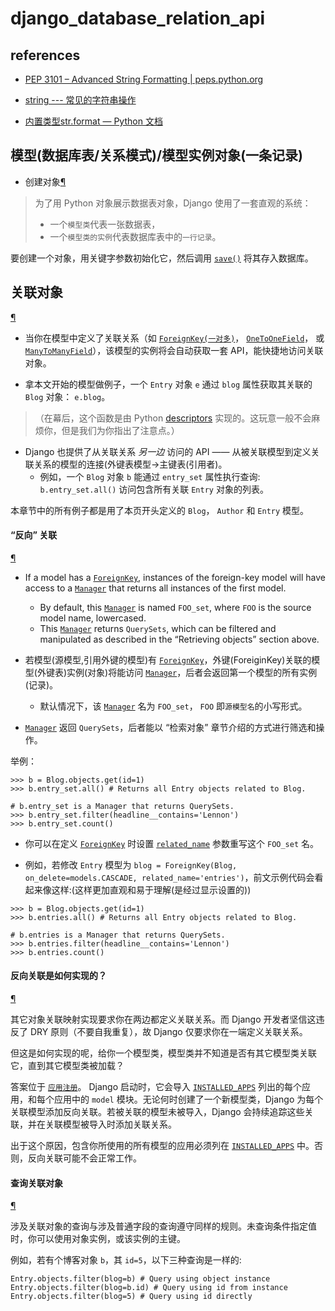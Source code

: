 # django_database_relation_api



## references

- [PEP 3101 – Advanced String Formatting | peps.python.org](https://peps.python.org/pep-3101/)

- [string --- 常见的字符串操作 ](https://docs.python.org/zh-cn/3/library/string.html#helper-functions)

- [内置类型str.format — Python 文档](https://docs.python.org/zh-cn/3/library/stdtypes.html#str.format)

## 模型(数据库表/关系模式)/模型实例对象(一条记录)

- 创建对象[¶](https://docs.djangoproject.com/zh-hans/4.0/topics/db/queries/#creating-objects)

> 为了用 Python 对象展示数据表对象，Django 使用了一套直观的系统：
>
> - 一个`模型类`代表一张数据表，
> - 一个`模型类的实例`代表数据库表中的`一行记录`。

要创建一个对象，用关键字参数初始化它，然后调用 [`save()`](https://docs.djangoproject.com/zh-hans/4.0/ref/models/instances/#django.db.models.Model.save) 将其存入数据库。

## 关联对象

[¶](https://docs.djangoproject.com/zh-hans/4.0/topics/db/queries/#related-objects)

- 当你在模型中定义了关联关系（如 [`ForeignKey(一对多)`](https://docs.djangoproject.com/zh-hans/4.0/ref/models/fields/#django.db.models.ForeignKey)， [`OneToOneField`](https://docs.djangoproject.com/zh-hans/4.0/ref/models/fields/#django.db.models.OneToOneField)， 或 [`ManyToManyField`](https://docs.djangoproject.com/zh-hans/4.0/ref/models/fields/#django.db.models.ManyToManyField)），该模型的实例将会自动获取一套 API，能快捷地访问关联对象。

- 拿本文开始的模型做例子，一个 `Entry` 对象 `e` 通过 `blog` 属性获取其关联的 `Blog` 对象： `e.blog`。

> （在幕后，这个函数是由 Python [descriptors](https://docs.python.org/3/howto/descriptor.html) 实现的。这玩意一般不会麻烦你，但是我们为你指出了注意点。）

- Django 也提供了从关联关系 *另一边* 访问的 API —— 从被关联模型到定义关联关系的模型的连接(外键表模型->主键表(引用者)。
  - 例如，一个 `Blog` 对象 `b` 能通过 `entry_set` 属性执行查询: `b.entry_set.all()` 访问包含所有关联 `Entry` 对象的列表。

本章节中的所有例子都是用了本页开头定义的 `Blog`， `Author` 和 `Entry` 模型。

#### “反向” 关联

[¶](https://docs.djangoproject.com/zh-hans/4.0/topics/db/queries/#following-relationships-backward)

- If a model has a [`ForeignKey`](https://docs.djangoproject.com/en/4.0/ref/models/fields/#django.db.models.ForeignKey), instances of the foreign-key model will have access to a [`Manager`](https://docs.djangoproject.com/en/4.0/topics/db/managers/#django.db.models.Manager) that returns all instances of the first model. 
  - By default, this [`Manager`](https://docs.djangoproject.com/en/4.0/topics/db/managers/#django.db.models.Manager) is named `FOO_set`, where `FOO` is the source model name, lowercased. 
  - This [`Manager`](https://docs.djangoproject.com/en/4.0/topics/db/managers/#django.db.models.Manager) returns `QuerySets`, which can be filtered and manipulated as described in the “Retrieving objects” section above.

- 若模型(源模型,引用外键的模型)有 [`ForeignKey`](https://docs.djangoproject.com/zh-hans/4.0/ref/models/fields/#django.db.models.ForeignKey)，外键(ForeiginKey)关联的模型(外键表)实例(对象)将能访问 [`Manager`](https://docs.djangoproject.com/zh-hans/4.0/topics/db/managers/#django.db.models.Manager)，后者会返回第一个模型的所有实例(记录)。
  - 默认情况下，该 [`Manager`](https://docs.djangoproject.com/zh-hans/4.0/topics/db/managers/#django.db.models.Manager) 名为 `FOO_set`， `FOO` 即`源模型名`的小写形式。

-  [`Manager`](https://docs.djangoproject.com/zh-hans/4.0/topics/db/managers/#django.db.models.Manager) 返回 `QuerySets`，后者能以 “检索对象” 章节介绍的方式进行筛选和操作。

举例：

```
>>> b = Blog.objects.get(id=1)
>>> b.entry_set.all() # Returns all Entry objects related to Blog.

# b.entry_set is a Manager that returns QuerySets.
>>> b.entry_set.filter(headline__contains='Lennon')
>>> b.entry_set.count()
```

- 你可以在定义 [`ForeignKey`](https://docs.djangoproject.com/zh-hans/4.0/ref/models/fields/#django.db.models.ForeignKey) 时设置 [`related_name`](https://docs.djangoproject.com/zh-hans/4.0/ref/models/fields/#django.db.models.ForeignKey.related_name) 参数重写这个 `FOO_set` 名。

- 例如，若修改 `Entry` 模型为 `blog = ForeignKey(Blog, on_delete=models.CASCADE, related_name='entries')`，前文示例代码会看起来像这样:(这样更加直观和易于理解(是经过显示设置的))

```
>>> b = Blog.objects.get(id=1)
>>> b.entries.all() # Returns all Entry objects related to Blog.

# b.entries is a Manager that returns QuerySets.
>>> b.entries.filter(headline__contains='Lennon')
>>> b.entries.count()
```

#### 反向关联是如何实现的？ 

[¶](https://docs.djangoproject.com/zh-hans/4.0/topics/db/queries/#how-are-the-backward-relationships-possible)

其它对象关联映射实现要求你在两边都定义关联关系。而 Django 开发者坚信这违反了 DRY 原则（不要自我重复），故 Django 仅要求你在一端定义关联关系。

但这是如何实现的呢，给你一个模型类，模型类并不知道是否有其它模型类关联它，直到其它模型类被加载？

答案位于 [`应用注册`](https://docs.djangoproject.com/zh-hans/4.0/ref/applications/#django.apps.apps)。 Django 启动时，它会导入 [`INSTALLED_APPS`](https://docs.djangoproject.com/zh-hans/4.0/ref/settings/#std:setting-INSTALLED_APPS) 列出的每个应用，和每个应用中的 `model` 模块。无论何时创建了一个新模型类，Django 为每个关联模型添加反向关联。若被关联的模型未被导入，Django 会持续追踪这些关联，并在关联模型被导入时添加关联关系。

出于这个原因，包含你所使用的所有模型的应用必须列在 [`INSTALLED_APPS`](https://docs.djangoproject.com/zh-hans/4.0/ref/settings/#std:setting-INSTALLED_APPS) 中。否则，反向关联可能不会正常工作。

#### 查询关联对象

[¶](https://docs.djangoproject.com/zh-hans/4.0/topics/db/queries/#queries-over-related-objects)

涉及关联对象的查询与涉及普通字段的查询遵守同样的规则。未查询条件指定值时，你可以使用对象实例，或该实例的主键。

例如，若有个博客对象 `b`，其 `id=5`，以下三种查询是一样的:

```
Entry.objects.filter(blog=b) # Query using object instance
Entry.objects.filter(blog=b.id) # Query using id from instance
Entry.objects.filter(blog=5) # Query using id directly
```

